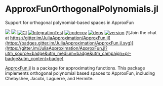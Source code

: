 # ApproxFunOrthogonalPolynomials.jl
Support for orthogonal polynomial-based spaces in ApproxFun

[![](https://img.shields.io/badge/docs-stable-blue.svg)](https://JuliaApproximation.github.io/ApproxFun.jl/stable)
[![](https://img.shields.io/badge/docs-latest-blue.svg)](https://JuliaApproximation.github.io/ApproxFun.jl/latest)
[![CI](https://github.com/JuliaApproximation/ApproxFunOrthogonalPolynomials.jl/actions/workflows/ci.yml/badge.svg)](https://github.com/JuliaApproximation/ApproxFunOrthogonalPolynomials.jl/actions/workflows/ci.yml)
[![IntegrationTest](https://github.com/JuliaApproximation/ApproxFunOrthogonalPolynomials.jl/actions/workflows/downstream.yml/badge.svg)](https://github.com/JuliaApproximation/ApproxFunOrthogonalPolynomials.jl/actions/workflows/downstream.yml)
[![codecov](https://codecov.io/gh/JuliaApproximation/ApproxFunOrthogonalPolynomials.jl/branch/master/graph/badge.svg)](https://codecov.io/gh/JuliaApproximation/ApproxFunOrthogonalPolynomials.jl)
[![deps](https://juliahub.com/docs/ApproxFunOrthogonalPolynomials/deps.svg)](https://juliahub.com/ui/Packages/ApproxFunOrthogonalPolynomials/bk9eW?t=2)
[![version](https://juliahub.com/docs/ApproxFunOrthogonalPolynomials/version.svg)](https://juliahub.com/ui/Packages/ApproxFunOrthogonalPolynomials/bk9eW)
[![Join the chat at https://gitter.im/JuliaApproximation/ApproxFun.jl](https://badges.gitter.im/JuliaApproximation/ApproxFun.jl.svg)](https://gitter.im/JuliaApproximation/ApproxFun.jl?utm_source=badge&utm_medium=badge&utm_campaign=pr-badge&utm_content=badge)



[ApproxFun.jl](https://github.com/JuliaApproximation/ApproxFun.jl) is a package for approximating functions. This package implements orthogonal polynomial based spaces to ApproxFun, including Chebyshev, Jacobi, Laguerre, and Hermite.
